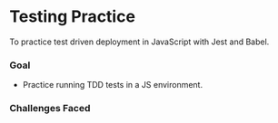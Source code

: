 # Testing Practice
To practice test driven deployment in JavaScript with Jest and Babel.

### Goal
- Practice running TDD tests in a JS environment.

### Challenges Faced

